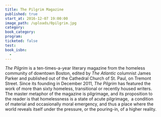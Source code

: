 ```yaml
---
title: The Pilgrim Magazine
published: true
start_at: 2016-12-07 19:00:00
image_path: /uploads/0pilgrim.jpg
category:
book_category:
program:
ticketed: false
test:
book_isbn:
  -
---
```



*The Pilgrim* is a ten-times-a-year literary magazine from the homeless community of downtown Boston, edited by *The Atlantic* columnist James Parker and published out of the Cathedral Church of St. Paul, on Tremont Street. Since its founding in December 2011, *The Pilgrim* has featured the work of more than sixty homeless, transitional or recently housed writers. The master metaphor of the magazine is pilgrimage, and its proposition to the reader is that homelessness is a state of acute pilgrimage, &shy; a condition of material and occasionally moral emergency, and thus a place where the world reveals itself under the pressure, or the pouring-in, of a higher reality.

